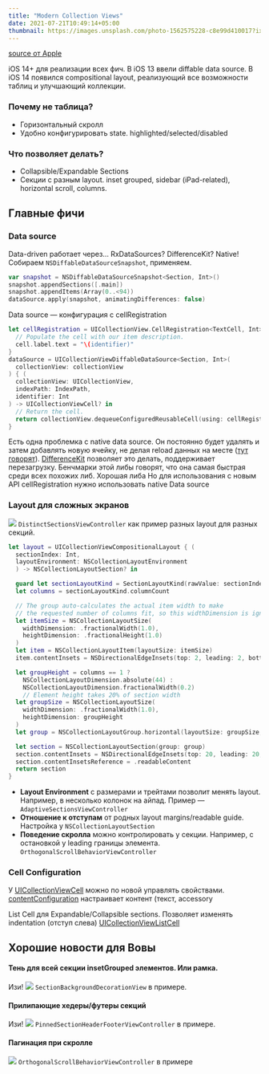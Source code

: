 ```yaml
---
title: "Modern Collection Views"
date: 2021-07-21T10:49:14+05:00
thumbnail: https://images.unsplash.com/photo-1562575228-c8e99d410017?ixid=MnwxNzg0OHwwfDF8YWxsfHx8fHx8fHx8MTYyNjk4MjIyMQ&ixlib=rb-1.2.1&w=992&fit=crop&ar=8:5
---
```


[source от Apple](https://developer.apple.com/documentation/uikit/views_and_controls/collection_views/implementing_modern_collection_views)

iOS 14+ для реализации всех фич.
В iOS 13 ввели diffable data source.
В iOS 14 появился compositional layout, реализующий все возможности таблиц и улучшающий коллекции.

### Почему не таблица?

- Горизонтальный скролл
- Удобно конфигурировать state. highlighted/selected/disabled

### Что позволяет делать?

- Collapsible/Expandable Sections
- Секции с разным layout. inset grouped, sidebar (iPad-related), horizontal scroll, columns.

## Главные фичи

### Data source

Data-driven работает через… RxDataSources? DifferenceKit? Native!
Собираем `NSDiffableDataSourceSnapshot`, применяем.

```swift
var snapshot = NSDiffableDataSourceSnapshot<Section, Int>()
snapshot.appendSections([.main])
snapshot.appendItems(Array(0..<94))
dataSource.apply(snapshot, animatingDifferences: false)
```

Data source — конфигурация с cellRegistration

```swift
let cellRegistration = UICollectionView.CellRegistration<TextCell, Int> { (cell, indexPath, identifier) in
  // Populate the cell with our item description.
  cell.label.text = "\(identifier)"
}
dataSource = UICollectionViewDiffableDataSource<Section, Int>(
  collectionView: collectionView
) { (
  collectionView: UICollectionView,
  indexPath: IndexPath,
  identifier: Int
) -> UICollectionViewCell? in
  // Return the cell.
  return collectionView.dequeueConfiguredReusableCell(using: cellRegistration, for: indexPath, item: identifier)
}
```

Есть одна проблемка с native data source. Он постоянно будет удалять и затем добавлять новую ячейку, не делая reload данных на месте ([тут говорят](https://github.com/ekazaev/ChatLayout#about-uicollectionviewdiffabledatasource)).
[DifferenceKit](https://github.com/ra1028/DifferenceKit) позволяет это делать, поддерживает перезагрузку. Бенчмарки этой либы говорят, что она самая быстрая среди всех похожих либ. Хорошая либа
Но для использования с новым API cellRegistration нужно использовать native Data source

### Layout для сложных экранов

![](/collections/1.png)
`DistinctSectionsViewController` как пример разных layout для разных секций.

```swift
let layout = UICollectionViewCompositionalLayout { (
  sectionIndex: Int,
  layoutEnvironment: NSCollectionLayoutEnvironment
  ) -> NSCollectionLayoutSection? in

  guard let sectionLayoutKind = SectionLayoutKind(rawValue: sectionIndex) else { return nil }
  let columns = sectionLayoutKind.columnCount

  // The group auto-calculates the actual item width to make
  // the requested number of columns fit, so this widthDimension is ignored.
  let itemSize = NSCollectionLayoutSize(
    widthDimension: .fractionalWidth(1.0),
    heightDimension: .fractionalHeight(1.0)
  )
  let item = NSCollectionLayoutItem(layoutSize: itemSize)
  item.contentInsets = NSDirectionalEdgeInsets(top: 2, leading: 2, bottom: 2, trailing: 2)

  let groupHeight = columns == 1 ?
    NSCollectionLayoutDimension.absolute(44) :
    NSCollectionLayoutDimension.fractionalWidth(0.2)
    // Element height takes 20% of section width
  let groupSize = NSCollectionLayoutSize(
    widthDimension: .fractionalWidth(1.0),
    heightDimension: groupHeight
  )
  let group = NSCollectionLayoutGroup.horizontal(layoutSize: groupSize, subitem: item, count: columns)

  let section = NSCollectionLayoutSection(group: group)
  section.contentInsets = NSDirectionalEdgeInsets(top: 20, leading: 20, bottom: 20, trailing: 20)
  section.contentInsetsReference = .readableContent
  return section
}
```

- **Layout Environment** с размерами и трейтами позволит менять layout. Например, в несколько колонок на айпад. Пример — `AdaptiveSectionsViewController`
- **Отношение к отступам** от родных layout margins/readable guide. Настройка у `NSCollectionLayoutSection`
- **Поведение скролла** можно контролировать у секции. Например, с остановкой у leading границы элемента. `OrthogonalScrollBehaviorViewController`

### Cell Configuration

У [UICollectionViewCell](https://developer.apple.com/documentation/uikit/uicollectionviewcell) можно по новой управлять свойствами.
[contentConfiguration](https://developer.apple.com/documentation/uikit/uicollectionviewcell/3600949-contentconfiguration) настраивает контент (текст, accessory

List Cell для Expandable/Collapsible sections. Позволяет изменять indentation (отступ слева)
[UICollectionViewListCell](https://developer.apple.com/documentation/uikit/uicollectionviewlistcell)

## Хорошие новости для Вовы

#### Тень для всей секции insetGrouped элементов. Или рамка.

Изи!
![](/collections/2.png)
`SectionBackgroundDecorationView` в примере.

#### Прилипающие хедеры/футеры секций

Изи!
![](/collections/3.png)
`PinnedSectionHeaderFooterViewController` в примере.

#### Пагинация при скролле

![](/collections/4.png)
`OrthogonalScrollBehaviorViewController` в примере
